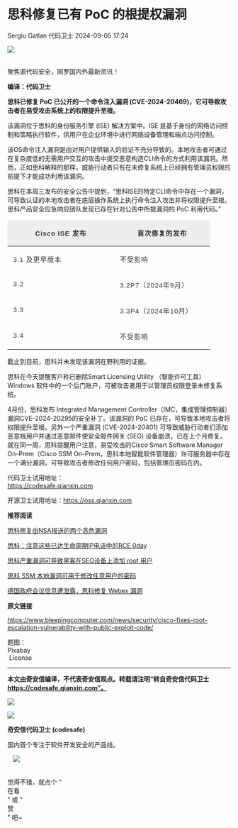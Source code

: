 #  思科修复已有 PoC 的根提权漏洞   
Sergiu Gatlan  代码卫士   2024-09-05 17:24  
  
![](https://mmbiz.qpic.cn/mmbiz_gif/Az5ZsrEic9ot90z9etZLlU7OTaPOdibteeibJMMmbwc29aJlDOmUicibIRoLdcuEQjtHQ2qjVtZBt0M5eVbYoQzlHiaw/640?wx_fmt=gif "")  
  
   
聚焦源代码安全，网罗国内外最新资讯！  
  
**编译：代码卫士**  
  
**思科已修复 PoC 已公开的一个命令注入漏洞 (CVE-2024-20469)，它可导致攻击者在易受攻击系统上的权限提升至根。**  
  
  
该漏洞位于思科的身份服务引擎 (ISE) 解决方案中。ISE 是基于身份的网络访问控制和策略执行软件，供用户在企业环境中进行网络设备管理和端点访问控制。  
  
该OS命令注入漏洞是由对用户提供输入的验证不充分导致的。本地攻击者可通过在复杂度低的无需用户交互的攻击中提交恶意构造CLI命令的方式利用该漏洞。然而，正如思科解释的那样，威胁行动者只有在未修复系统上已经拥有管理员权限的前提下才能成功利用该漏洞。  
  
思科在本周三发布的安全公告中提到，“思科ISE的特定CLI命令中存在一个漏洞，可导致认证的本地攻击者在底层操作系统上执行命令注入攻击并将权限提升至根。思科产品安全应急响应团队发现已存在针对公告中所提漏洞的 PoC 利用代码。”  
<table><thead><tr><td valign="top" style="border-color: rgb(29, 54, 82);background: rgb(238, 238, 238);" width="225"><p style="text-align:center;margin-bottom: 15px;margin-left: 5px;margin-right: 5px;text-indent: 0em;"><span style="font-size: 15px;letter-spacing: 1px;"><strong><span style="color: rgb(51, 51, 51);font-family: Arial, sans-serif;">Cisco ISE </span></strong><strong><span style="color: rgb(51, 51, 51);font-family: 宋体;">发布</span></strong></span></p></td><td valign="top" style="border-top-color: rgb(29, 54, 82);border-right-color: rgb(29, 54, 82);border-bottom-color: rgb(29, 54, 82);border-left: none;background: rgb(238, 238, 238);" width="201"><p style="text-align:center;margin-bottom: 15px;margin-left: 5px;margin-right: 5px;text-indent: 0em;"><span style="font-size: 15px;letter-spacing: 1px;"><strong><span style="color: rgb(51, 51, 51);font-family: 宋体;">首次修复的发布</span></strong></span></p></td></tr></thead><tbody><tr><td valign="top" style="border-right-color: rgb(29, 54, 82);border-bottom-color: rgb(29, 54, 82);border-left-color: rgb(29, 54, 82);border-top: none;" width="225"><p style="text-align:left;margin-bottom: 15px;margin-left: 5px;margin-right: 5px;text-indent: 0em;"><span style="font-size: 15px;letter-spacing: 1px;"><span style="color: rgb(51, 51, 51);font-family: Arial, sans-serif;">3.1 </span><span style="color: rgb(51, 51, 51);font-family: 宋体;">及更早版本</span></span></p></td><td valign="top" style="border-top: none;border-left: none;border-bottom-color: rgb(29, 54, 82);border-right-color: rgb(29, 54, 82);" width="201"><p style="text-align:left;margin-bottom: 15px;margin-left: 5px;margin-right: 5px;text-indent: 0em;"><span style="color: rgb(51, 51, 51);font-size: 15px;letter-spacing: 1px;font-family:宋体;">不受影响</span></p></td></tr><tr><td valign="top" style="border-right-color: rgb(29, 54, 82);border-bottom-color: rgb(29, 54, 82);border-left-color: rgb(29, 54, 82);border-top: none;" width="225"><p style="text-align:left;margin-bottom: 15px;margin-left: 5px;margin-right: 5px;text-indent: 0em;"><span style="color: rgb(51, 51, 51);font-size: 15px;letter-spacing: 1px;font-family:Arial, sans-serif;">3.2</span></p></td><td valign="top" style="border-top: none;border-left: none;border-bottom-color: rgb(29, 54, 82);border-right-color: rgb(29, 54, 82);" width="201"><p style="text-align:left;margin-bottom: 15px;margin-left: 5px;margin-right: 5px;text-indent: 0em;"><span style="font-size: 15px;letter-spacing: 1px;"><span style="color: rgb(51, 51, 51);font-family: Arial, sans-serif;">3.2P7</span><span style="color: rgb(51, 51, 51);font-family: 宋体;">（</span><span style="color: rgb(51, 51, 51);font-family: Arial, sans-serif;">2024</span><span style="color: rgb(51, 51, 51);font-family: 宋体;">年</span><span style="color: rgb(51, 51, 51);font-family: Arial, sans-serif;">9</span><span style="color: rgb(51, 51, 51);font-family: 宋体;">月）</span></span></p></td></tr><tr><td valign="top" style="border-right-color: rgb(29, 54, 82);border-bottom-color: rgb(29, 54, 82);border-left-color: rgb(29, 54, 82);border-top: none;" width="225"><p style="text-align:left;margin-bottom: 15px;margin-left: 5px;margin-right: 5px;text-indent: 0em;"><span style="color: rgb(51, 51, 51);font-size: 15px;letter-spacing: 1px;font-family:Arial, sans-serif;">3.3</span></p></td><td valign="top" style="border-top: none;border-left: none;border-bottom-color: rgb(29, 54, 82);border-right-color: rgb(29, 54, 82);" width="201"><p style="text-align:left;margin-bottom: 15px;margin-left: 5px;margin-right: 5px;text-indent: 0em;"><span style="font-size: 15px;letter-spacing: 1px;"><span style="color: rgb(51, 51, 51);font-family: Arial, sans-serif;">3.3P4</span><span style="color: rgb(51, 51, 51);font-family: 宋体;">（</span><span style="color: rgb(51, 51, 51);font-family: Arial, sans-serif;">2024</span><span style="color: rgb(51, 51, 51);font-family: 宋体;">年</span><span style="color: rgb(51, 51, 51);font-family: Arial, sans-serif;">10</span><span style="color: rgb(51, 51, 51);font-family: 宋体;">月）</span></span></p></td></tr><tr><td valign="top" style="border-right-color: rgb(29, 54, 82);border-bottom-color: rgb(29, 54, 82);border-left-color: rgb(29, 54, 82);border-top: none;" width="225"><p style="text-align:left;margin-bottom: 15px;margin-left: 5px;margin-right: 5px;text-indent: 0em;"><span style="color: rgb(51, 51, 51);font-size: 15px;letter-spacing: 1px;font-family:Arial, sans-serif;">3.4</span></p></td><td valign="top" style="border-top: none;border-left: none;border-bottom-color: rgb(29, 54, 82);border-right-color: rgb(29, 54, 82);" width="201"><p style="text-align:left;margin-bottom: 15px;margin-left: 5px;margin-right: 5px;text-indent: 0em;"><span style="color: rgb(51, 51, 51);font-size: 15px;letter-spacing: 1px;font-family:宋体;">不受影响</span></p></td></tr></tbody></table>  
  
截止到目前，思科并未发现该漏洞在野利用的证据。  
  
思科在今天提醒客户称已删除Smart Licensing Utility （智能许可工具）Windows 软件中的一个后门账户，可被攻击者用于以管理员权限登录未修复系统。  
  
4月份，思科发布 Integrated Management Controller（IMC，集成管理控制器）漏洞CVE-2024-20295的安全补丁。该漏洞的 PoC 已存在，可导致本地攻击者将权限提升至根。另外一个严重漏洞 (CVE-2024-20401) 可导致威胁行动者们添加恶意根用户并通过恶意邮件使安全邮件网关 (SEG) 设备崩溃，已在上个月修复。就在同一周，思科提醒用户注意，易受攻击的Cisco Smart Software Manager On-Prem（Cisco SSM On-Prem，思科本地智能软件管理器）许可服务器中存在一个满分漏洞，可导致攻击者修改任何用户密码，包括管理员密码在内。  
  
  
代码卫士试用地址：  
https://codesafe.qianxin.com  
  
开源卫士试用地址：https://oss.qianxin.com  
  
  
  
  
  
  
  
  
  
  
  
**推荐阅读**  
  
[思科修复由NSA报送的两个高危漏洞](http://mp.weixin.qq.com/s?__biz=MzI2NTg4OTc5Nw==&mid=2247520566&idx=1&sn=74a7817b3955a25dccb8da1009e1b185&chksm=ea94a05cdde3294ad5842ade4355f86f5346f7c319e2260c6999b9fc84577eeff1b3f257c0f3&scene=21#wechat_redirect)  
  
  
[思科：注意这些已达生命周期IP电话中的RCE 0day](http://mp.weixin.qq.com/s?__biz=MzI2NTg4OTc5Nw==&mid=2247520401&idx=2&sn=bad61fd4a7dd0064d773564100fa0d93&chksm=ea94a1fbdde328ed9792a7787f0942bd8375dfb3d8e89c5d0413c4d48ad449acff958b59a1b2&scene=21#wechat_redirect)  
  
  
[思科严重漏洞可导致黑客在SEG设备上添加 root 用户](http://mp.weixin.qq.com/s?__biz=MzI2NTg4OTc5Nw==&mid=2247520104&idx=2&sn=7a044b182ec50064eba8b67fb588a968&chksm=ea94be02dde33714a87ec047348cf4004a40a24f05ca079479dd287aec723a3790919198933e&scene=21#wechat_redirect)  
  
  
[思科 SSM 本地漏洞可用于修改任意用户的密码](http://mp.weixin.qq.com/s?__biz=MzI2NTg4OTc5Nw==&mid=2247520092&idx=1&sn=2c708cd0c74c042942553df613872635&chksm=ea94be36dde33720d8a6f9c9e9a9916bd1d19d05920d0f2d2081b29cbced7d6cf15ffee76430&scene=21#wechat_redirect)  
  
  
[德国政府会议信息遭泄露，思科修复 Webex 漏洞](http://mp.weixin.qq.com/s?__biz=MzI2NTg4OTc5Nw==&mid=2247519685&idx=3&sn=5ff2515ea003efe342365bfb3e9d8af7&chksm=ea94bcafdde335b9fed2634f43fe71bf14953a3fbc06a298ce9ac436a576ce39e6b2dfa25269&scene=21#wechat_redirect)  
  
  
  
  
  
**原文链接**  
  
  
https://www.bleepingcomputer.com/news/security/cisco-fixes-root-escalation-vulnerability-with-public-exploit-code/  
  
  
题图：  
Pixabay  
 License  
  
****  
**本文由奇安信编译，不代表奇安信观点。转载请注明“转自奇安信代码卫士 https://codesafe.qianxin.com”。**  
  
  
  
  
![](https://mmbiz.qpic.cn/mmbiz_jpg/oBANLWYScMSf7nNLWrJL6dkJp7RB8Kl4zxU9ibnQjuvo4VoZ5ic9Q91K3WshWzqEybcroVEOQpgYfx1uYgwJhlFQ/640?wx_fmt=jpeg "")  
  
![](https://mmbiz.qpic.cn/mmbiz_jpg/oBANLWYScMSN5sfviaCuvYQccJZlrr64sRlvcbdWjDic9mPQ8mBBFDCKP6VibiaNE1kDVuoIOiaIVRoTjSsSftGC8gw/640?wx_fmt=jpeg "")  
  
**奇安信代码卫士 (codesafe)**  
  
国内首个专注于软件开发安全的产品线。  
  
   ![](https://mmbiz.qpic.cn/mmbiz_gif/oBANLWYScMQ5iciaeKS21icDIWSVd0M9zEhicFK0rbCJOrgpc09iaH6nvqvsIdckDfxH2K4tu9CvPJgSf7XhGHJwVyQ/640?wx_fmt=gif "")  
  
   
觉得不错，就点个 “  
在看  
” 或 "  
赞  
” 吧~  
  
